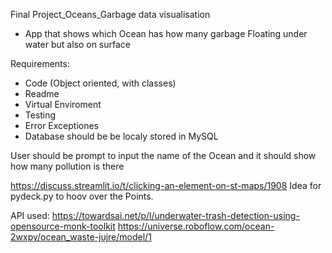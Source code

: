 Final Project_Oceans_Garbage data visualisation

 - App that shows which Ocean has how many garbage Floating under water but also on surface

Requirements:
- Code (Object oriented, with classes)
- Readme
- Virtual Enviroment
- Testing
- Error Exceptiones
- Database should be be localy stored in MySQL

User should be prompt to input the name of the Ocean and it should show how many pollution is there

https://discuss.streamlit.io/t/clicking-an-element-on-st-maps/1908
Idea for pydeck.py to hoov over the Points.

API used:
https://towardsai.net/p/l/underwater-trash-detection-using-opensource-monk-toolkit
https://universe.roboflow.com/ocean-2wxpy/ocean_waste-jujre/model/1
